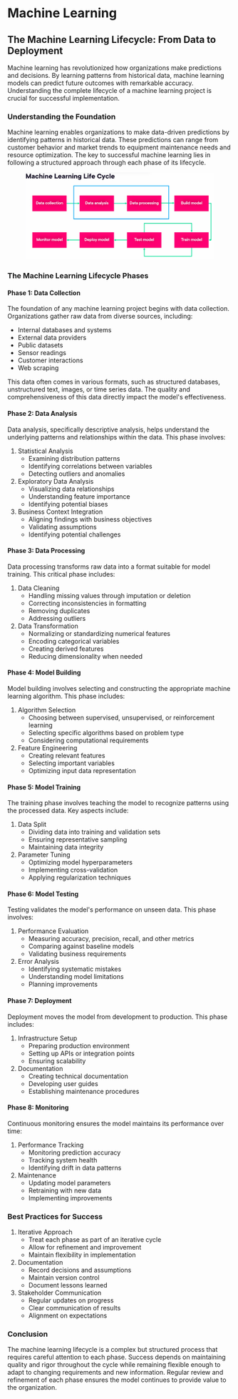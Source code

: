 # Machine Learning

## The Machine Learning Lifecycle: From Data to Deployment

Machine learning has revolutionized how organizations make predictions and decisions. By learning patterns from historical data, machine learning models can predict future outcomes with remarkable accuracy. Understanding the complete lifecycle of a machine learning project is crucial for successful implementation.

### Understanding the Foundation

Machine learning enables organizations to make data-driven predictions by identifying patterns in historical data. These predictions can range from customer behavior and market trends to equipment maintenance needs and resource optimization. The key to successful machine learning lies in following a structured approach through each phase of its lifecycle.

<figure><img src="../../../../.gitbook/assets/image (1) (1).png" alt=""><figcaption></figcaption></figure>

### The Machine Learning Lifecycle Phases

#### Phase 1: Data Collection

The foundation of any machine learning project begins with data collection. Organizations gather raw data from diverse sources, including:

* Internal databases and systems
* External data providers
* Public datasets
* Sensor readings
* Customer interactions
* Web scraping

This data often comes in various formats, such as structured databases, unstructured text, images, or time series data. The quality and comprehensiveness of this data directly impact the model's effectiveness.

#### Phase 2: Data Analysis

Data analysis, specifically descriptive analysis, helps understand the underlying patterns and relationships within the data. This phase involves:

1. Statistical Analysis
   * Examining distribution patterns
   * Identifying correlations between variables
   * Detecting outliers and anomalies
2. Exploratory Data Analysis
   * Visualizing data relationships
   * Understanding feature importance
   * Identifying potential biases
3. Business Context Integration
   * Aligning findings with business objectives
   * Validating assumptions
   * Identifying potential challenges

#### Phase 3: Data Processing

Data processing transforms raw data into a format suitable for model training. This critical phase includes:

1. Data Cleaning
   * Handling missing values through imputation or deletion
   * Correcting inconsistencies in formatting
   * Removing duplicates
   * Addressing outliers
2. Data Transformation
   * Normalizing or standardizing numerical features
   * Encoding categorical variables
   * Creating derived features
   * Reducing dimensionality when needed

#### Phase 4: Model Building

Model building involves selecting and constructing the appropriate machine learning algorithm. This phase includes:

1. Algorithm Selection
   * Choosing between supervised, unsupervised, or reinforcement learning
   * Selecting specific algorithms based on problem type
   * Considering computational requirements
2. Feature Engineering
   * Creating relevant features
   * Selecting important variables
   * Optimizing input data representation

#### Phase 5: Model Training

The training phase involves teaching the model to recognize patterns using the processed data. Key aspects include:

1. Data Split
   * Dividing data into training and validation sets
   * Ensuring representative sampling
   * Maintaining data integrity
2. Parameter Tuning
   * Optimizing model hyperparameters
   * Implementing cross-validation
   * Applying regularization techniques

#### Phase 6: Model Testing

Testing validates the model's performance on unseen data. This phase involves:

1. Performance Evaluation
   * Measuring accuracy, precision, recall, and other metrics
   * Comparing against baseline models
   * Validating business requirements
2. Error Analysis
   * Identifying systematic mistakes
   * Understanding model limitations
   * Planning improvements

#### Phase 7: Deployment

Deployment moves the model from development to production. This phase includes:

1. Infrastructure Setup
   * Preparing production environment
   * Setting up APIs or integration points
   * Ensuring scalability
2. Documentation
   * Creating technical documentation
   * Developing user guides
   * Establishing maintenance procedures

#### Phase 8: Monitoring

Continuous monitoring ensures the model maintains its performance over time:

1. Performance Tracking
   * Monitoring prediction accuracy
   * Tracking system health
   * Identifying drift in data patterns
2. Maintenance
   * Updating model parameters
   * Retraining with new data
   * Implementing improvements

### Best Practices for Success

1. Iterative Approach
   * Treat each phase as part of an iterative cycle
   * Allow for refinement and improvement
   * Maintain flexibility in implementation
2. Documentation
   * Record decisions and assumptions
   * Maintain version control
   * Document lessons learned
3. Stakeholder Communication
   * Regular updates on progress
   * Clear communication of results
   * Alignment on expectations

### Conclusion

The machine learning lifecycle is a complex but structured process that requires careful attention to each phase. Success depends on maintaining quality and rigor throughout the cycle while remaining flexible enough to adapt to changing requirements and new information. Regular review and refinement of each phase ensures the model continues to provide value to the organization.



##

